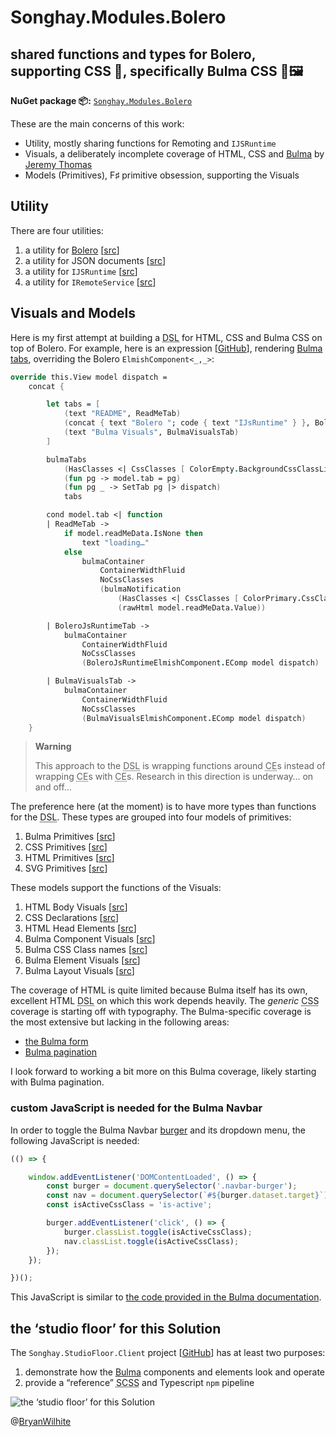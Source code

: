 # Songhay.Modules.Bolero

## shared functions and types for Bolero, supporting CSS 💄, specifically Bulma CSS 🍱🖼

**NuGet package 📦:** [`Songhay.Modules.Bolero`](https://www.nuget.org/packages/Songhay.Modules.Bolero/)

These are the main concerns of this work:

- Utility, mostly sharing functions for Remoting and `IJSRuntime`
- Visuals, a deliberately incomplete coverage of HTML, CSS and [Bulma](https://bulma.io/) by [Jeremy Thomas](https://jgthms.com/)
- Models (Primitives), F♯ primitive obsession, supporting the Visuals

## Utility

There are four utilities:

1. a utility for [Bolero](https://github.com/fsbolero/bolero) [[src](Songhay.Modules.Bolero/BoleroUtility.fs)]
2. a utility for JSON documents [[src](Songhay.Modules.Bolero/JsonDocumentUtility.fs)]
3. a utility for `IJSRuntime` [[src](Songhay.Modules.Bolero/JsRuntimeUtility.fs)]
4. a utility for `IRemoteService` [[src](Songhay.Modules.Bolero/RemoteHandlerUtility.fs)]

## Visuals and Models

Here is my first attempt at building a <acronym title="Domain-Specific Language">DSL</acronym> for HTML, CSS and Bulma CSS on top of Bolero. For example, here is an expression [[GitHub](https://github.com/BryanWilhite/Songhay.Modules.Bolero/blob/main/Songhay.StudioFloor.Client/Components/TabsElmishComponent.fs#L24)], rendering [Bulma tabs](https://bulma.io/documentation/components/tabs/), overriding the Bolero `ElmishComponent<_,_>`:

```fsharp
override this.View model dispatch =
    concat {

        let tabs = [
            (text "README", ReadMeTab)
            (concat { text "Bolero "; code { text "IJsRuntime" } }, BoleroJsRuntimeTab)
            (text "Bulma Visuals", BulmaVisualsTab)
        ]

        bulmaTabs
            (HasClasses <| CssClasses [ ColorEmpty.BackgroundCssClassLight; "is-toggle"; "is-fullwidth"; SizeLarge.CssClass ])
            (fun pg -> model.tab = pg)
            (fun pg _ -> SetTab pg |> dispatch)
            tabs

        cond model.tab <| function
        | ReadMeTab ->
            if model.readMeData.IsNone then
                text "loading…"
            else
                bulmaContainer
                    ContainerWidthFluid
                    NoCssClasses
                    (bulmaNotification
                        (HasClasses <| CssClasses [ ColorPrimary.CssClass ])
                        (rawHtml model.readMeData.Value))

        | BoleroJsRuntimeTab ->
            bulmaContainer
                ContainerWidthFluid
                NoCssClasses
                (BoleroJsRuntimeElmishComponent.EComp model dispatch)

        | BulmaVisualsTab ->
            bulmaContainer
                ContainerWidthFluid
                NoCssClasses
                (BulmaVisualsElmishComponent.EComp model dispatch)
    }
```

>**Warning**
>
>This approach to the <acronym title="Domain-Specific Language">DSL</acronym> is wrapping functions around <acronym title="Computation Expression">CE</acronym>s instead of wrapping <acronym title="Computation Expression">CE</acronym>s with <acronym title="Computation Expression">CE</acronym>s. Research in this direction is underway… on and off…
>

The preference here (at the moment) is to have more types than functions for the <acronym title="Domain-Specific Language">DSL</acronym>. These types are grouped into four models of primitives:

1. Bulma Primitives [[src](Songhay.Modules.Bolero/Models/BulmaPrimitives.fs)]
2. CSS Primitives [[src](Songhay.Modules.Bolero/Models/CssPrimitives.fs)]
3. HTML Primitives [[src](Songhay.Modules.Bolero/Models/HtmlPrimitives.fs)]
4. SVG Primitives [[src](Songhay.Modules.Bolero/Models/SvgPrimitives.fs)]

These models support the functions of the Visuals:

1. HTML Body Visuals [[src](Songhay.Modules.Bolero/Visuals/BodyElement.fs)]
2. CSS Declarations [[src](Songhay.Modules.Bolero/Visuals/CssDeclaration.fs)]
3. HTML Head Elements [[src](Songhay.Modules.Bolero/Visuals/HeadElement.fs)]
4. Bulma Component Visuals [[src](Songhay.Modules.Bolero/Visuals/Bulma/Component.fs)]
5. Bulma CSS Class names [[src](Songhay.Modules.Bolero/Visuals/Bulma/CssClass.fs)]
6. Bulma Element Visuals [[src](Songhay.Modules.Bolero/Visuals/Bulma/Element.fs)]
7. Bulma Layout Visuals [[src](Songhay.Modules.Bolero/Visuals/Bulma/Layout.fs)]

The coverage of HTML is quite limited because Bulma itself has its own, excellent HTML <acronym title="Domain-Specific Language">DSL</acronym> on which this work depends heavily. The _generic_ <acronym title="Cascading Style Sheets">CSS</acronym> coverage is starting off with typography. The Bulma-specific coverage is the most extensive but lacking in the following areas:

- [the Bulma form](https://bulma.io/documentation/form/)
- [Bulma pagination](https://bulma.io/documentation/components/pagination/)

I look forward to working a bit more on this Bulma coverage, likely starting with Bulma pagination.

### custom JavaScript is needed for the Bulma Navbar

In order to toggle the Bulma Navbar [burger](https://bulma.io/documentation/components/navbar/#navbar-burger) and its dropdown menu, the following JavaScript is needed:

```javascript
(() => {

    window.addEventListener('DOMContentLoaded', () => {
        const burger = document.querySelector('.navbar-burger');
        const nav = document.querySelector(`#${burger.dataset.target}`);
        const isActiveCssClass = 'is-active';

        burger.addEventListener('click', () => {
            burger.classList.toggle(isActiveCssClass);
            nav.classList.toggle(isActiveCssClass);
        });
    });

})();
```

This JavaScript is similar to [the code provided in the Bulma documentation](https://bulma.io/documentation/components/navbar/#navbar-menu).

## the ‘studio floor’ for this Solution

The `Songhay.StudioFloor.Client` project [[GitHub](https://github.com/BryanWilhite/Songhay.Modules.Bolero/tree/main/Songhay.StudioFloor.Client)] has at least two purposes:

1. demonstrate how the [Bulma](https://bulma.io/) components and elements look and operate
2. provide a “reference” <acronym title="Sassy CSS">SCSS</acronym> and Typescript `npm` pipeline

![the ‘studio floor’ for this Solution](https://github.com/BryanWilhite/Songhay.Modules.Bolero/tree/main/Songhay.StudioFloor.Client/Songhay.StudioFloor.Client.gif)

@[BryanWilhite](https://twitter.com/BryanWilhite)
